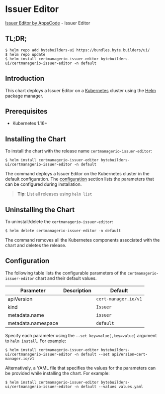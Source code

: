 # Issuer Editor

[Issuer Editor by AppsCode](https://byte.builders) - Issuer Editor

## TL;DR;

```console
$ helm repo add bytebuilders-ui https://bundles.byte.builders/ui/
$ helm repo update
$ helm install certmanagerio-issuer-editor bytebuilders-ui/certmanagerio-issuer-editor -n default
```

## Introduction

This chart deploys a Issuer Editor on a [Kubernetes](http://kubernetes.io) cluster using the [Helm](https://helm.sh) package manager.

## Prerequisites

- Kubernetes 1.16+

## Installing the Chart

To install the chart with the release name `certmanagerio-issuer-editor`:

```console
$ helm install certmanagerio-issuer-editor bytebuilders-ui/certmanagerio-issuer-editor -n default
```

The command deploys a Issuer Editor on the Kubernetes cluster in the default configuration. The [configuration](#configuration) section lists the parameters that can be configured during installation.

> **Tip**: List all releases using `helm list`

## Uninstalling the Chart

To uninstall/delete the `certmanagerio-issuer-editor`:

```console
$ helm delete certmanagerio-issuer-editor -n default
```

The command removes all the Kubernetes components associated with the chart and deletes the release.

## Configuration

The following table lists the configurable parameters of the `certmanagerio-issuer-editor` chart and their default values.

|     Parameter      | Description |             Default             |
|--------------------|-------------|---------------------------------|
| apiVersion         |             | <code>cert-manager.io/v1</code> |
| kind               |             | <code>Issuer</code>             |
| metadata.name      |             | <code>issuer</code>             |
| metadata.namespace |             | <code>default</code>            |


Specify each parameter using the `--set key=value[,key=value]` argument to `helm install`. For example:

```console
$ helm install certmanagerio-issuer-editor bytebuilders-ui/certmanagerio-issuer-editor -n default --set apiVersion=cert-manager.io/v1
```

Alternatively, a YAML file that specifies the values for the parameters can be provided while
installing the chart. For example:

```console
$ helm install certmanagerio-issuer-editor bytebuilders-ui/certmanagerio-issuer-editor -n default --values values.yaml
```
